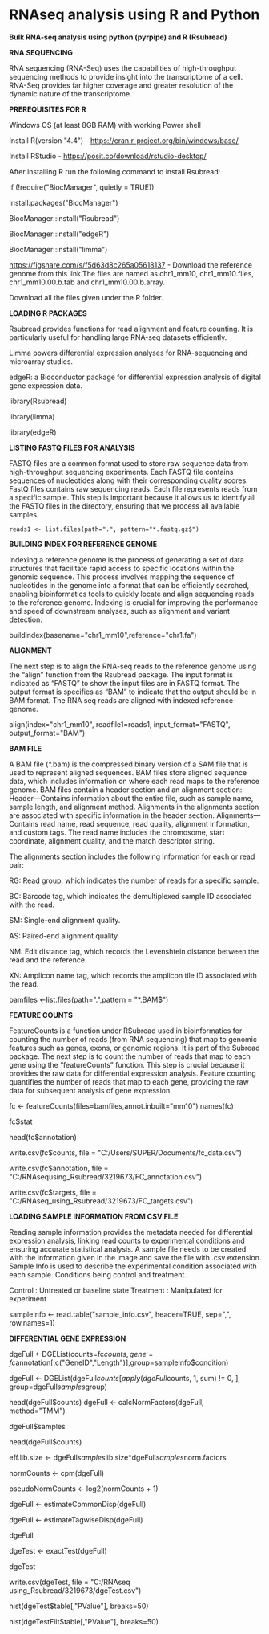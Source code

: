 # RNAseq analysis using R and Python

**Bulk RNA-seq analysis using python (pyrpipe) and R (Rsubread)**

**RNA SEQUENCING**

RNA sequencing (RNA-Seq) uses the capabilities of high-throughput sequencing methods to provide insight into the transcriptome of a cell. 
RNA-Seq provides far higher coverage and greater resolution of the dynamic nature of the transcriptome. 

**PREREQUISITES FOR R**

Windows OS (at least 8GB RAM) with working Power shell
 
Install R(version "4.4") - https://cran.r-project.org/bin/windows/base/
 
Install RStudio - https://posit.co/download/rstudio-desktop/
 
After installing R run the following command to install Rsubread:
 
if (!require("BiocManager", quietly = TRUE))
 
install.packages("BiocManager")
 
BiocManager::install("Rsubread")

BiocManager::install("edgeR")

BiocManager::install("limma")

https://figshare.com/s/f5d63d8c265a05618137 - Download the reference genome from this link.The files are named as chr1_mm10, chr1_mm10.files, chr1_mm10.00.b.tab and chr1_mm10.00.b.array.

Download all the files given under the R folder.

**LOADING R PACKAGES**

Rsubread provides functions for read alignment and feature counting. It is particularly useful for handling large RNA-seq datasets efficiently.

Limma powers differential expression analyses for RNA-sequencing and microarray studies.

edgeR: a Bioconductor package for differential expression analysis of digital gene expression data.

library(Rsubread)

library(limma)

library(edgeR)

**LISTING FASTQ FILES FOR ANALYSIS**

FASTQ files are a common format used to store raw sequence data from high-throughput sequencing experiments. Each FASTQ file contains sequences of nucleotides along with their corresponding quality scores. 
FastQ files contains raw sequencing reads. Each file represents reads from a specific sample. 
This step is important because it allows us to identify all the FASTQ files in the directory, ensuring that we process all available samples.

```reads1 <- list.files(path=".", pattern="*.fastq.gz$")```

**BUILDING INDEX FOR REFERENCE GENOME**

Indexing a reference genome is the process of generating a set of data structures that facilitate rapid access to specific locations within the genomic sequence. 
This process involves mapping the sequence of nucleotides in the genome into a format that can be efficiently searched, enabling bioinformatics tools to quickly locate and align sequencing reads to the reference genome. Indexing is crucial for improving the performance and speed of downstream analyses, such as alignment and variant detection.

buildindex(basename="chr1_mm10",reference="chr1.fa")

**ALIGNMENT**

The next step is to align the RNA-seq reads to the reference genome using the “align” function from the Rsubread package.
The input format is indicated as “FASTQ” to show the input files are in FASTQ format.
The output format is specifies as “BAM” to indicate that the output should be in BAM format.
The RNA seq reads are aligned with indexed reference genome.

align(index="chr1_mm10", readfile1=reads1, input_format="FASTQ", output_format="BAM")

**BAM FILE**

A BAM file (*.bam) is the compressed binary version of a SAM file that is used to represent aligned sequences.
BAM files store aligned sequence data, which includes information on where each read maps to the reference genome.
BAM files contain a header section and an alignment section:
Header—Contains information about the entire file, such as sample name, sample length, and alignment method. Alignments in the alignments section are associated with specific information in the header section.
Alignments—Contains read name, read sequence, read quality, alignment information, and custom tags. The read name includes the chromosome, start coordinate, alignment quality, and the match descriptor string.

The alignments section includes the following information for each or read pair:

RG: Read group, which indicates the number of reads for a specific sample.

BC: Barcode tag, which indicates the demultiplexed sample ID associated with the read.

SM: Single-end alignment quality.

AS: Paired-end alignment quality.

NM: Edit distance tag, which records the Levenshtein distance between the read and the reference.

XN: Amplicon name tag, which records the amplicon tile ID associated with the read.

bamfiles <-list.files(path=".",pattern = "*.BAM$")

**FEATURE COUNTS**

FeatureCounts is a function under RSubread used in bioinformatics for counting the number of reads (from RNA sequencing) that map to genomic features such as genes, exons, or genomic regions. It is part of the Subread package.
The next step is to count the number of reads that map to each gene using the “featureCounts” function.
This step is crucial because it provides the raw data for differential expression analysis. 
Feature counting quantifies the number of reads that map to each gene, providing the raw data for subsequent analysis of gene expression.

fc <- featureCounts(files=bamfiles,annot.inbuilt="mm10")
names(fc)

fc$stat

head(fc$annotation)

write.csv(fc$counts, file = "C:/Users/SUPER/Documents/fc_data.csv")

write.csv(fc$annotation, file = "C:/RNAsequsing_Rsubread/3219673/FC_annotation.csv")

write.csv(fc$targets, file = "C:/RNAseq_using_Rsubread/3219673/FC_targets.csv")

**LOADING SAMPLE INFORMATION FROM CSV FILE**

Reading sample information provides the metadata needed for differential expression analysis, linking read counts to experimental conditions and ensuring accurate statistical analysis.
A sample file needs to be created with the information given in the image and save the file with .csv extension.
Sample Info is used to describe the experimental condition associated with each sample. Conditions being control and treatment.

Control : Untreated or baseline state
Treatment : Manipulated for experiment

sampleInfo <- read.table("sample_info.csv", header=TRUE, sep=",", row.names=1)

**DIFFERENTIAL GENE EXPRESSION**



dgeFull <-DGEList(counts=fc$counts, gene=fc$annotation[,c("GeneID","Length")],group=sampleInfo$condition)

dgeFull <- DGEList(dgeFull$counts[apply(dgeFull$counts, 1, sum) != 0, ],
                   group=dgeFull$samples$group)
                   
head(dgeFull$counts)
dgeFull <- calcNormFactors(dgeFull, method="TMM")

dgeFull$samples

head(dgeFull$counts)

eff.lib.size <- dgeFull$samples$lib.size*dgeFull$samples$norm.factors

normCounts <- cpm(dgeFull)

pseudoNormCounts <- log2(normCounts + 1)

dgeFull <- estimateCommonDisp(dgeFull)

dgeFull <- estimateTagwiseDisp(dgeFull)

dgeFull

dgeTest <- exactTest(dgeFull)

dgeTest

write.csv(dgeTest, file = "C:/RNAseq using_Rsubread/3219673/dgeTest.csv")

hist(dgeTest$table[,"PValue"], breaks=50)

hist(dgeTestFilt$table[,"PValue"], breaks=50)



